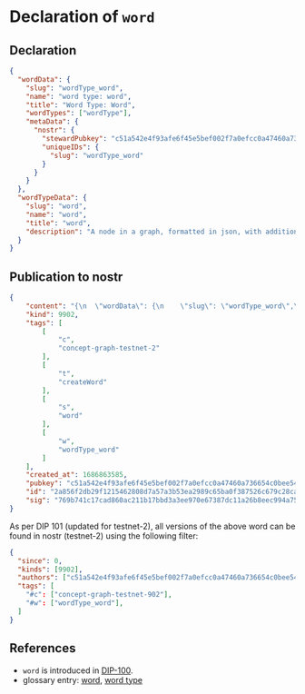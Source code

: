 # Declaration of `word`

## Declaration

```json
{
  "wordData": {
    "slug": "wordType_word",
    "name": "word type: word",
    "title": "Word Type: Word",
    "wordTypes": ["wordType"],
    "metaData": {
      "nostr": {
        "stewardPubkey": "c51a542e4f93afe6f45e5bef002f7a0efcc0a47460a736654c0bee5402c482fa",
        "uniqueIDs": {
          "slug": "wordType_word"
        }
      }
    }
  },
  "wordTypeData": {
    "slug": "word",
    "name": "word",
    "title": "word",
    "description": "A node in a graph, formatted in json, with additional requirements specified in DIP-100"
  }
}
```

## Publication to nostr

```json
{
    "content": "{\n  \"wordData\": {\n    \"slug\": \"wordType_word\",\n    \"name\": \"word type: word\",\n    \"title\": \"Word Type: Word\",\n    \"wordTypes\": [\"wordType\"],\n    \"metaData\": {\n      \"nostr\": {\n        \"stewardPubkey\": \"c51a542e4f93afe6f45e5bef002f7a0efcc0a47460a736654c0bee5402c482fa\",\n        \"uniqueIDs\": {\n          \"slug\": \"wordType_word\"\n        }\n      }\n    }\n  },\n  \"wordTypeData\": {\n    \"slug\": \"word\",\n    \"name\": \"word\",\n    \"title\": \"word\",\n    \"description\": \"A node in a graph, formatted in json, with additional requirements specified in DIP-100\"\n  }\n}",
    "kind": 9902,
    "tags": [
        [
            "c",
            "concept-graph-testnet-2"
        ],
        [
            "t",
            "createWord"
        ],
        [
            "s",
            "word"
        ],
        [
            "w",
            "wordType_word"
        ]
    ],
    "created_at": 1686863585,
    "pubkey": "c51a542e4f93afe6f45e5bef002f7a0efcc0a47460a736654c0bee5402c482fa",
    "id": "2a856f2db29f1215462808d7a57a3b53ea2989c65ba0f387526c679c28ca13fb",
    "sig": "769b741c17cad860ac211b17bbd3a3ee970e67387dc11a26b8eec994a75fca377a38a1c3801ad738507921f60993fd8e1771fe44076d4601e606fa60b0d17251"
}
```


As per DIP 101 (updated for testnet-2), all versions of the above word can be found in nostr (testnet-2) using the following filter:

```json
{
  "since": 0,
  "kinds": [9902],
  "authors": ["c51a542e4f93afe6f45e5bef002f7a0efcc0a47460a736654c0bee5402c482fa"],
  "tags": [
    "#c": ["concept-graph-testnet-902"],
    "#w": ["wordType_word"],
  ]
}
```

## References

- `word` is introduced in [DIP-100](../100.md).
- glossary entry: [word](../../../glossary/word.md), [word type](../../../glossary/wordType.md)
